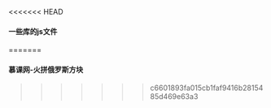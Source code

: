<<<<<<< HEAD
#### 一些库的js文件
=======
#### 慕课网-火拼俄罗斯方块
>>>>>>> c6601893fa015cb1faf9416b2815485d469e63a3
